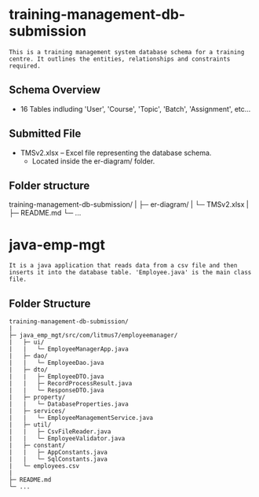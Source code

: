 # training-management-db-submission
    This is a training management system database schema for a training centre. It outlines the entities, relationships and constraints required.

## Schema Overview

- 16  Tables indluding 'User', 'Course', 'Topic', 'Batch', 'Assignment', etc...

## Submitted File

- TMSv2.xlsx – Excel file representing the database schema.
  - Located inside the er-diagram/ folder.

## Folder structure

training-management-db-submission/
|
├─ er-diagram/
|   └─ TMSv2.xlsx
|
├─ README.md
└─ ...

# java-emp-mgt
    It is a java application that reads data from a csv file and then inserts it into the database table. 'Employee.java' is the main class file.
    
## Folder Structure

    training-management-db-submission/
    |
    ├─ java_emp_mgt/src/com/litmus7/employeemanager/
    |   ├─ ui/
    |   |   └─ EmployeeManagerApp.java
    |   ├─ dao/
    |   |   └─ EmployeeDao.java
    |   ├─ dto/
    |   |   ├─ EmployeeDTO.java
    |   |   ├─ RecordProcessResult.java
    |   |   └─ ResponseDTO.java
    |   ├─ property/
    |   |   └─ DatabaseProperties.java
    |   ├─ services/
    |   |   └─ EmployeeManagementService.java
    |   ├─ util/
    |   |   ├─ CsvFileReader.java
    |   |   └─ EmployeeValidator.java
    |   ├─ constant/
    |   |   ├─ AppConstants.java
    |   |   └─ SqlConstants.java
    |   └─ employees.csv
    |
    ├─ README.md
    └─ ...